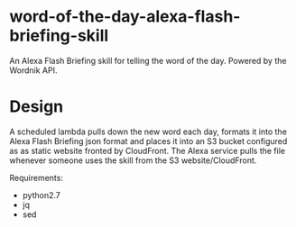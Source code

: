# word-of-the-day-alexa-flash-briefing-skill
An Alexa Flash Briefing skill for telling the word of the day.  Powered by the Wordnik API.

# Design
A scheduled lambda pulls down the new word each day, formats it into the Alexa Flash Briefing json format and places it into an S3 bucket configured as as static website fronted by CloudFront.  The Alexa service pulls the file whenever someone uses the skill from the S3 website/CloudFront.

Requirements:
* python2.7
* jq
* sed
